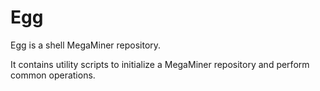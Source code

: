 Egg
===

Egg is a shell MegaMiner repository.

It contains utility scripts to initialize a MegaMiner repository and perform common operations.
